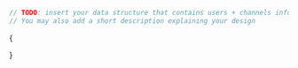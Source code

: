 ```javascript
// TODO: insert your data structure that contains users + channels info here
// You may also add a short description explaining your design
```

{
    
}


